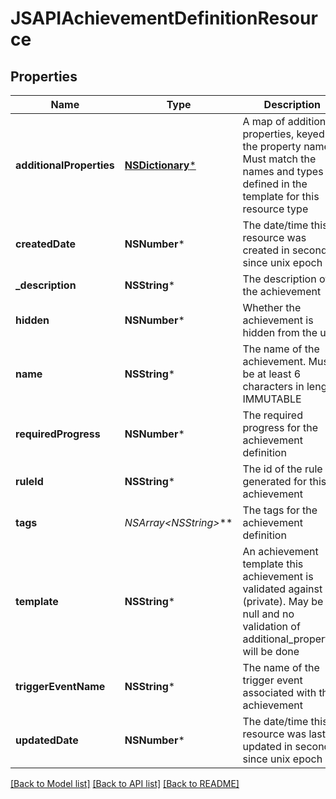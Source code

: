 # JSAPIAchievementDefinitionResource

## Properties
Name | Type | Description | Notes
------------ | ------------- | ------------- | -------------
**additionalProperties** | [**NSDictionary***](JSAPIProperty.md) | A map of additional properties, keyed on the property name.  Must match the names and types defined in the template for this resource type | [optional] 
**createdDate** | **NSNumber*** | The date/time this resource was created in seconds since unix epoch | [optional] 
**_description** | **NSString*** | The description of the achievement | [optional] 
**hidden** | **NSNumber*** | Whether the achievement is hidden from the user | 
**name** | **NSString*** | The name of the achievement. Must be at least 6 characters in length. IMMUTABLE | 
**requiredProgress** | **NSNumber*** | The required progress for the achievement definition | 
**ruleId** | **NSString*** | The id of the rule generated for this achievement | [optional] 
**tags** | **NSArray&lt;NSString*&gt;*** | The tags for the achievement definition | [optional] 
**template** | **NSString*** | An achievement template this achievement is validated against (private). May be null and no validation of additional_properties will be done | [optional] 
**triggerEventName** | **NSString*** | The name of the trigger event associated with this achievement | [optional] 
**updatedDate** | **NSNumber*** | The date/time this resource was last updated in seconds since unix epoch | [optional] 

[[Back to Model list]](../README.md#documentation-for-models) [[Back to API list]](../README.md#documentation-for-api-endpoints) [[Back to README]](../README.md)


